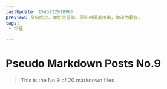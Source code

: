 ```yaml
---
lastUpdate: 1545222918965
preview: 奈何成双，匆忙念苍颜。阴阳相隔莫相离，微凉为君狂。
tags:
 - 牢骚

---
```


# Pseudo Markdown Posts No.9
> This is the No.9 of 20 markdown files